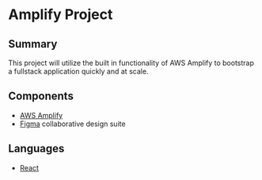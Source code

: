 # Amplify Project

## Summary
This project will utilize the built in functionality of AWS Amplify to bootstrap a fullstack application quickly and at scale.

## Components
* [AWS Amplify](https://aws.amazon.com/amplify/)
* [Figma](https://www.figma.com/) collaborative design suite

## Languages
* [React](https://react.dev/)